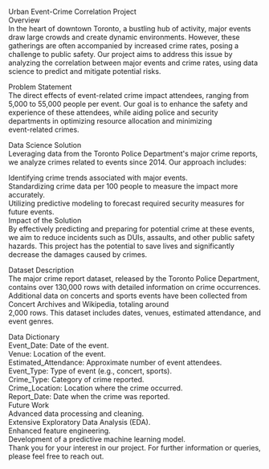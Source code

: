 Urban Event-Crime Correlation Project  
Overview  
In the heart of downtown Toronto, a bustling hub of activity, major events draw large crowds and create dynamic environments. However, these gatherings are often accompanied by increased crime rates, posing a challenge to public safety. Our project aims to address this   issue by analyzing the correlation between major events and crime rates, using data science to predict and mitigate potential risks.  

Problem Statement  
The direct effects of event-related crime impact attendees, ranging from 5,000 to 55,000 people per event. Our goal is to enhance the safety and experience of these attendees, while aiding police and security departments in optimizing resource allocation and minimizing  
 event-related crimes.  

Data Science Solution  
Leveraging data from the Toronto Police Department's major crime reports, we analyze crimes related to events since 2014. Our approach includes:  

Identifying crime trends associated with major events.  
Standardizing crime data per 100 people to measure the impact more accurately.  
Utilizing predictive modeling to forecast required security measures for future events.  
Impact of the Solution  
By effectively predicting and preparing for potential crime at these events, we aim to reduce incidents such as DUIs, assaults, and other public safety hazards. This project has the potential to save lives and significantly decrease the damages caused by crimes.  

Dataset Description  
The major crime report dataset, released by the Toronto Police Department, contains over 130,000 rows with detailed information on crime occurrences. Additional data on concerts and sports events have been collected from Concert Archives and Wikipedia, totaling around  
 2,000 rows. This dataset includes dates, venues, estimated attendance, and event genres.  

Data Dictionary  
Event_Date: Date of the event.  
Venue: Location of the event.  
Estimated_Attendance: Approximate number of event attendees.  
Event_Type: Type of event (e.g., concert, sports).  
Crime_Type: Category of crime reported.  
Crime_Location: Location where the crime occurred.  
Report_Date: Date when the crime was reported.  
Future Work  
Advanced data processing and cleaning.  
Extensive Exploratory Data Analysis (EDA).  
Enhanced feature engineering.  
Development of a predictive machine learning model.  
Thank you for your interest in our project. For further information or queries, please feel free to reach out.  

